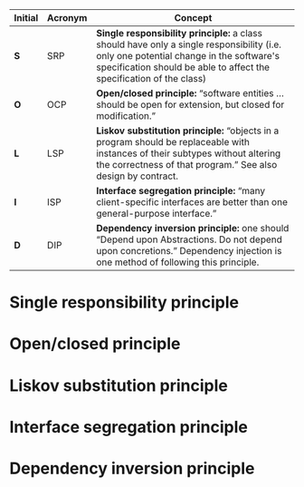 
|Initial|Acronym|Concept|
|-------|-------------------|-------|
|**S**  | SRP               |**Single responsibility principle:** a class should have only a single responsibility (i.e. only one potential change in the software's specification should be able to affect the specification of the class)|
|**O**  | OCP               |**Open/closed principle:** “software entities … should be open for extension, but closed for modification.”|
|**L**  | LSP               |**Liskov substitution principle:** “objects in a program should be replaceable with instances of their subtypes without altering the correctness of that program.” See also design by contract.|
|**I**  | ISP               |**Interface segregation principle:** “many client-specific interfaces are better than one general-purpose interface.”|
|**D**  | DIP               |**Dependency inversion principle:** one should “Depend upon Abstractions. Do not depend upon concretions.” Dependency injection is one method of following this principle.|


# Single responsibility principle

# Open/closed principle

# Liskov substitution principle

# Interface segregation principle

# Dependency inversion principle
